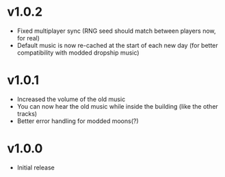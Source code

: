 # v1.0.2
- Fixed multiplayer sync (RNG seed should match between players now, for real)
- Default music is now re-cached at the start of each new day (for better compatibility with modded dropship music)
# v1.0.1
- Increased the volume of the old music
- You can now hear the old music while inside the building (like the other tracks)
- Better error handling for modded moons(?)
# v1.0.0
- Initial release